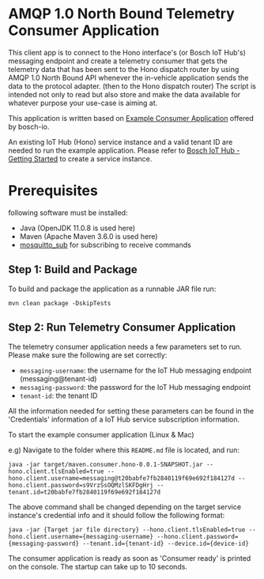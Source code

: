 # AMQP 1.0 North Bound Telemetry Consumer Application

This client app is to connect to the Hono interface's (or Bosch IoT Hub's) messaging endpoint and create a telemetry consumer that gets the telemetry data that has been sent to the Hono dispatch router by using AMQP 1.0 North Bound API whenever the in-vehicle application sends the data to the protocol adapter. (then to the Hono dispatch router)
The script is intended not only to read but also store and make the data available for whatever purpose your use-case is aiming at.

This application is written based on [Example Consumer Application](https://github.com/bosch-io/iot-hub-examples) offered by bosch-io.


An existing IoT Hub (Hono) service instance and a valid tenant ID are needed to run the example application. Please refer to [Bosch IoT Hub - Getting Started](https://docs.bosch-iot-suite.com/hub/getting-started/prerequisites.html) to create a service instance.

# Prerequisites  

following software must be installed:

* Java (OpenJDK 11.0.8 is used here)
* Maven (Apache Maven 3.6.0 is used here)
* [mosquitto_sub](https://mosquitto.org/) for subscribing to receive commands

## Step 1: Build and Package

To build and package the application as a runnable JAR file run:

~~~
mvn clean package -DskipTests
~~~

## Step 2: Run Telemetry Consumer Application

The telemetry consumer application needs a few parameters set to run. Please make sure the following are set correctly:

* `messaging-username`: the username for the IoT Hub messaging endpoint (messaging@tenant-id)
* `messaging-password`: the password for the IoT Hub messaging endpoint
* `tenant-id`: the tenant ID

All the information needed for setting these parameters can be found in the 'Credentials' information of a IoT Hub service subscription information.

To start the example consumer application (Linux & Mac)

e.g) Navigate to the folder where this `README.md` file is located,
and run:
~~~
java -jar target/maven.consumer.hono-0.0.1-SNAPSHOT.jar --hono.client.tlsEnabled=true --hono.client.username=messaging@t20babfe7fb2840119f69e692f184127d --hono.client.password=s9VrzSsOQMzlSKFDgHrj --tenant.id=t20babfe7fb2840119f69e692f184127d
~~~
The above command shall be changed depending on the target service instance's credential info and it should follow the following format:
~~~
java -jar {Target jar file directory} --hono.client.tlsEnabled=true --hono.client.username={messaging-username} --hono.client.password={messaging-password} --tenant.id={tenant-id} --device.id={device-id}
~~~


The consumer application is ready as soon as 'Consumer ready' is printed on the console. The startup can take up to 10 seconds.
